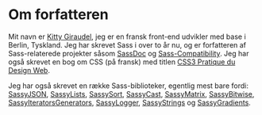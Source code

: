 
# Om forfatteren

Mit navn er [Kitty Giraudel](https://kittygiraudel.com), jeg er en fransk front-end udvikler med base i Berlin, Tyskland. Jeg har skrevet Sass i over to år nu, og er forfatteren af Sass-relaterede projekter såsom [SassDoc](http://sassdoc.com) og [Sass-Compatibility](https://hugogiraudel.github.io/sass-compatibility/). Jeg har også skrevet en bog om CSS (på fransk) med titlen [CSS3 Pratique du Design Web](https://www.amazon.fr/dp/2212140231).

Jeg har også skrevet en række Sass-biblioteker, egentlig mest bare fordi: [SassyJSON](https://github.com/HugoGiraudel/SassyJSON), [SassyLists](https://at-import.github.io/SassyLists/), [SassySort](https://github.com/HugoGiraudel/SassySort), [SassyCast](https://github.com/HugoGiraudel/SassyCast), [SassyMatrix](https://github.com/HugoGiraudel/SassyMatrix), [SassyBitwise](https://github.com/HugoGiraudel/SassyBitwise), [SassyIteratorsGenerators](https://github.com/HugoGiraudel/SassyIteratorsGenerators), [SassyLogger](https://github.com/HugoGiraudel/SassyLogger), [SassyStrings](https://github.com/HugoGiraudel/SassyStrings) og [SassyGradients](https://github.com/HugoGiraudel/SassyGradients).
